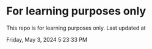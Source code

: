 # For learning purposes only
This repo is for learning purposes only.
Last updated at

Friday, May 3, 2024 5:23:33 PM

